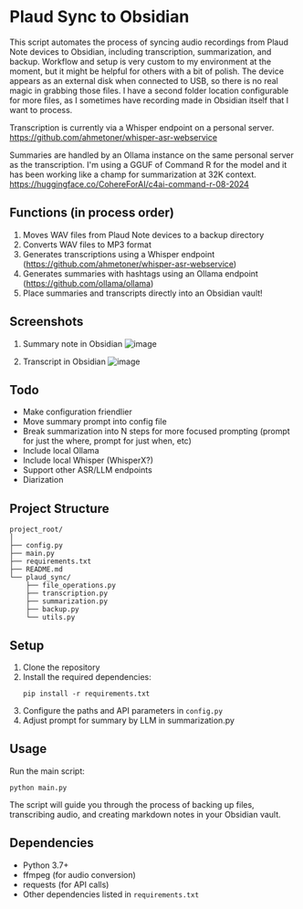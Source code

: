 # Plaud Sync to Obsidian

This script automates the process of syncing audio recordings from Plaud Note devices to Obsidian, including transcription, summarization, and backup.  Workflow and setup is very custom to my environment at the moment, but it might be helpful for others with a bit of polish.  The device appears as an external disk when connected to USB, so there is no real magic in grabbing those files.  I have a second folder location configurable for more files, as I sometimes have recording made in Obsidian itself that I want to process.  

Transcription is currently via a Whisper endpoint on a personal server.  https://github.com/ahmetoner/whisper-asr-webservice

Summaries are handled by an Ollama instance on the same personal server as the transcription. I'm using a GGUF of Command R for the model and it has been working like a champ for summarization at 32K context.  https://huggingface.co/CohereForAI/c4ai-command-r-08-2024


## Functions (in process order)

1. Moves WAV files from Plaud Note devices to a backup directory
2. Converts WAV files to MP3 format
3. Generates transcriptions using a Whisper endpoint (https://github.com/ahmetoner/whisper-asr-webservice)
4. Generates summaries with hashtags using an Ollama endpoint (https://github.com/ollama/ollama)
5. Place summaries and transcripts directly into an Obsidian vault!

## Screenshots
1. Summary note in Obsidian
![image](https://github.com/user-attachments/assets/833d078e-6ea6-4e33-a808-2ddc6dd59ad2)

2. Transcript in Obsidian
![image](https://github.com/user-attachments/assets/4473a813-3939-42fc-ad6f-1bf94bd7f298)

## Todo

- Make configuration friendlier
- Move summary prompt into config file
- Break summarization into N steps for more focused prompting (prompt for just the where, prompt for just when, etc)
- Include local Ollama
- Include local Whisper (WhisperX?)
- Support other ASR/LLM endpoints
- Diarization

## Project Structure

```
project_root/
│
├── config.py
├── main.py
├── requirements.txt
├── README.md
└── plaud_sync/
    ├── file_operations.py
    ├── transcription.py
    ├── summarization.py
    ├── backup.py
    └── utils.py
```

## Setup

1. Clone the repository
2. Install the required dependencies:
   ```
   pip install -r requirements.txt
   ```
3. Configure the paths and API parameters in `config.py`
4. Adjust prompt for summary by LLM in summarization.py

## Usage

Run the main script:

```
python main.py
```

The script will guide you through the process of backing up files, transcribing audio, and creating markdown notes in your Obsidian vault.

## Dependencies

- Python 3.7+
- ffmpeg (for audio conversion)
- requests (for API calls)
- Other dependencies listed in `requirements.txt`
